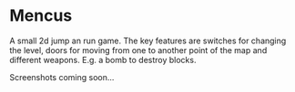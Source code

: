 Mencus
======

A small 2d jump an run game. The key features are switches for changing the level, doors for moving from one to another point of the map and different weapons. E.g. a bomb to destroy blocks.

Screenshots coming soon...
